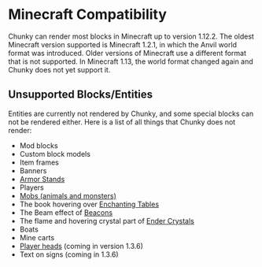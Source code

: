 # Minecraft Compatibility

Chunky can render most blocks in Minecraft up to version 1.12.2.
The oldest Minecraft version supported
is Minecraft 1.2.1, in which the Anvil world format was introduced.  Older
versions of Minecraft use a different format that is not supported.
In Minecraft 1.13, the world format changed again and Chunky does not yet support it.

## Unsupported Blocks/Entities

Entities are currently not rendered by Chunky, and some special blocks can not
be rendered either. Here is a list of all things that Chunky does not render:

* Mod blocks
* Custom block models
* Item frames
* Banners
* [Armor Stands](http://minecraft.gamepedia.com/Armor_stand)
* Players
* [Mobs (animals and monsters)](http://minecraft.gamepedia.com/Mobs)
* The book hovering over [Enchanting Tables](http://minecraft.gamepedia.com/Enchanting_table)
* The Beam effect of [Beacons](http://minecraft.gamepedia.com/Beacon)
* The flame and hovering crystal part of [Ender Crystals](http://minecraft.gamepedia.com/Ender_crystal)
* Boats
* Mine carts
* [Player heads](http://minecraft.gamepedia.com/Player_head) (coming in version 1.3.6)
* Text on signs (coming in 1.3.6)
